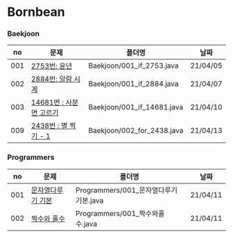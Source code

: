 # Bornbean

### Baekjoon

|no|문제|폴더명|날짜|
|------|--------------------------------------------------------------------------------|---------------|----------|
| 001 | [2753번: 윤년](https://www.acmicpc.net/problem/2753)                   | Baekjoon/001_if_2753.java | 21/04/05 |
| 002 | [2884번: 알람 시계](https://www.acmicpc.net/problem/2884)               | Baekjoon/001_if_2884.java | 21/04/07 |
| 003 | [14681번 : 사분면 고르기](https://www.acmicpc.net/problem/14681)        | Baekjoon/001_if_14681.java | 21/04/10 |
| 009 | [2438번 : 별 찍기 - 1](https://www.acmicpc.net/problem/2438)           | Baekjoon/002_for_2438.java | 21/04/13 |


### Programmers

|no|문제|폴더명|날짜|
|------|--------------------------------------------------------------------------------|---------------|----------|
| 001 | [문자열다루기 기본](https://programmers.co.kr/learn/courses/30/lessons/12918)   |  Programmers/001_문자열다루기기본.java   | 21/04/11 |
| 002 | [짝수와 홀수](https://programmers.co.kr/learn/courses/30/lessons/12937)         |  Programmers/001_짝수와홀수.java   | 21/04/11 |
